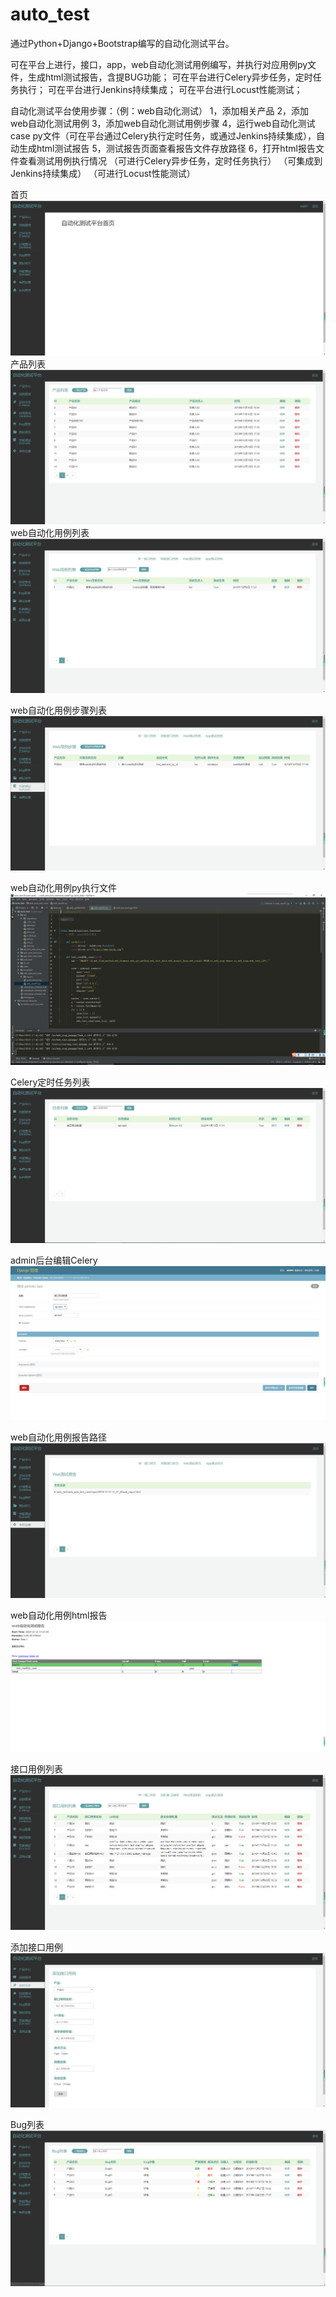 # auto_test
通过Python+Django+Bootstrap编写的自动化测试平台。

可在平台上进行，接口，app，web自动化测试用例编写，并执行对应用例py文件，生成html测试报告，含提BUG功能；
可在平台进行Celery异步任务，定时任务执行；
可在平台进行Jenkins持续集成；
可在平台进行Locust性能测试；

自动化测试平台使用步骤：（例：web自动化测试） 
1，添加相关产品 
2，添加web自动化测试用例 
3，添加web自动化测试用例步骤 
4，运行web自动化测试case py文件（可在平台通过Celery执行定时任务，或通过Jenkins持续集成），自动生成html测试报告
5，测试报告页面查看报告文件存放路径
6，打开html报告文件查看测试用例执行情况
（可进行Celery异步任务，定时任务执行）
（可集成到Jenkins持续集成）
（可进行Locust性能测试）


首页
![home](https://github.com/kyrie-Kuang/auto_test/blob/master/home_1.png)
产品列表
![product](https://github.com/kyrie-Kuang/auto_test/blob/master/product.png)
web自动化用例列表
![product](https://github.com/kyrie-Kuang/auto_test/blob/master/web_test.png)

web自动化用例步骤列表
![product](https://github.com/kyrie-Kuang/auto_test/blob/master/web_step.png)

web自动化用例py执行文件
![product](https://github.com/kyrie-Kuang/auto_test/blob/master/web_case.png)

Celery定时任务列表
![product](https://github.com/kyrie-Kuang/auto_test/blob/master/celery_manage.png)

admin后台编辑Celery
![product](https://github.com/kyrie-Kuang/auto_test/blob/master/celery_update.png)

web自动化用例报告路径
![product](https://github.com/kyrie-Kuang/auto_test/blob/master/web_report.png)

web自动化用例html报告
![product](https://github.com/kyrie-Kuang/auto_test/blob/master/web_html.png)


接口用例列表
![apitest](https://github.com/kyrie-Kuang/auto_test/blob/master/api_test.png)

添加接口用例
![add_apitest](https://github.com/kyrie-Kuang/auto_test/blob/master/add_apitest.png)

Bug列表
![bug_l](https://github.com/kyrie-Kuang/auto_test/blob/master/bug_l.png)


